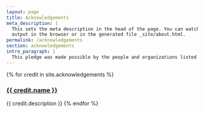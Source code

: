 ```yaml
---
layout: page
title: Acknowledgements
meta_description: |
  This sets the meta description in the head of the page. You can watch the 
  output in the browser or in the generated file _site/about.html.
permalink: /acknowledgements
section: acknowledgements
intro_paragraph: |
  This pledge was made possible by the people and organizations listed below.
---
```


{% for credit in site.acknowledgements %}
### [{{ credit.name }}]({{credit.link}})
{{ credit.description }}
{% endfor %}
